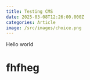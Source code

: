 ```yaml
---
title: Testing CMS
date: 2025-03-08T12:26:00.000Z
categories: Article
image: /src/images/choice.png
---
```

Hello world

# fhfheg

![]()
